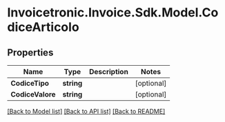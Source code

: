 # Invoicetronic.Invoice.Sdk.Model.CodiceArticolo

## Properties

Name | Type | Description | Notes
------------ | ------------- | ------------- | -------------
**CodiceTipo** | **string** |  | [optional] 
**CodiceValore** | **string** |  | [optional] 

[[Back to Model list]](../README.md#documentation-for-models) [[Back to API list]](../README.md#documentation-for-api-endpoints) [[Back to README]](../README.md)

